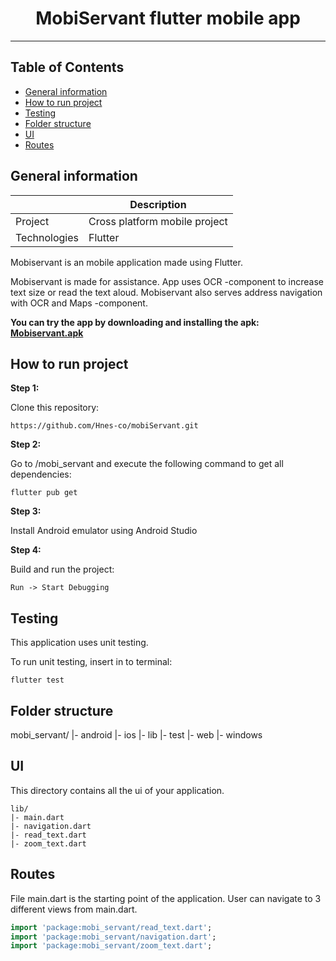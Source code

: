 <h1 align="center">MobiServant flutter mobile app</h1>

---

## Table of Contents

- [General information](#general)
- [How to run project](#use)
- [Testing](#testing)
- [Folder structure](#structure)
- [UI](#ui)
- [Routes](#routes)

## General information <a name = "general"></a>

|  | Description |
|--------|--------|
| Project | Cross platform mobile project |
| Technologies | Flutter |

Mobiservant is an mobile application made using Flutter.

Mobiservant is made for assistance. App uses OCR -component to increase text size or read the text aloud.
Mobiservant also serves address navigation with OCR and Maps -component.

**You can try the app by downloading and installing the apk: [Mobiservant.apk](https://drive.google.com/file/d/1nm8tapEYahU6lFFqWWqukHeWGX6yQspY/view?usp=share_link)**

## How to run project<a name = "use"></a>

**Step 1:**

Clone this repository:

```
https://github.com/Hnes-co/mobiServant.git
```

**Step 2:**

Go to /mobi_servant and execute the following command to get all dependencies: 

```
flutter pub get 
```

**Step 3:**

Install Android emulator using Android Studio

**Step 4:**

Build and run the project:

```
Run -> Start Debugging
```

## Testing<a name = "testing"></a>
This application uses unit testing.

To run unit testing, insert in to terminal:

```
flutter test
```

## Folder structure<a name = "structure"></a>
mobi_servant/
|- android
|- ios
|- lib
|- test
|- web
|- windows

## UI<a name = "ui"></a>

This directory contains all the ui of your application.

```
lib/
|- main.dart
|- navigation.dart
|- read_text.dart
|- zoom_text.dart
```

## Routes<a name = "routes"></a>
File main.dart is the starting point of the application. User can navigate to 3 different views from main.dart.

```dart
import 'package:mobi_servant/read_text.dart';
import 'package:mobi_servant/navigation.dart';
import 'package:mobi_servant/zoom_text.dart';
```
